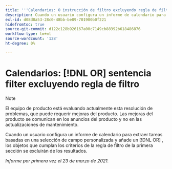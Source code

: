 ```yaml
---
title: '''Calendarios: O instrucción de filtro excluyendo regla de filtro"'
description: Cuando un usuario configura un informe de calendario para extraer tareas basadas en una selección de campo personalizada y añade una instrucción OR, los objetos que cumplan los criterios de la regla de filtro de la primera sección se excluyen de los resultados.
exl-id: d08d0a53-28c0-48bb-be89-701900b0f221
hidefromtoc: true
source-git-commit: d122c128b926167a00c7149cb88392b618486876
workflow-type: tm+mt
source-wordcount: '128'
ht-degree: 0%

---
```


# Calendarios: [!DNL OR] sentencia filter excluyendo regla de filtro

>[!NOTE]
>
>El equipo de producto está evaluando actualmente esta resolución de problemas, que puede requerir mejoras del producto. Las mejoras del producto se comunican en los anuncios del producto y no en las actualizaciones de mantenimiento.

Cuando un usuario configura un informe de calendario para extraer tareas basadas en una selección de campo personalizada y añade un [!DNL OR] , los objetos que cumplan los criterios de la regla de filtro de la primera sección se excluirán de los resultados.

_Informe por primera vez el 23 de marzo de 2021._

